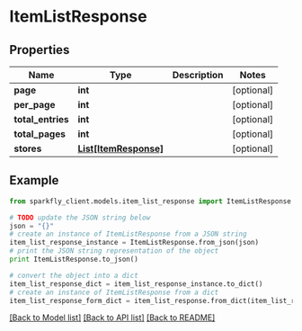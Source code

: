 # ItemListResponse


## Properties
Name | Type | Description | Notes
------------ | ------------- | ------------- | -------------
**page** | **int** |  | [optional] 
**per_page** | **int** |  | [optional] 
**total_entries** | **int** |  | [optional] 
**total_pages** | **int** |  | [optional] 
**stores** | [**List[ItemResponse]**](ItemResponse.md) |  | [optional] 

## Example

```python
from sparkfly_client.models.item_list_response import ItemListResponse

# TODO update the JSON string below
json = "{}"
# create an instance of ItemListResponse from a JSON string
item_list_response_instance = ItemListResponse.from_json(json)
# print the JSON string representation of the object
print ItemListResponse.to_json()

# convert the object into a dict
item_list_response_dict = item_list_response_instance.to_dict()
# create an instance of ItemListResponse from a dict
item_list_response_form_dict = item_list_response.from_dict(item_list_response_dict)
```
[[Back to Model list]](../README.md#documentation-for-models) [[Back to API list]](../README.md#documentation-for-api-endpoints) [[Back to README]](../README.md)


